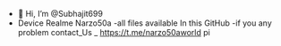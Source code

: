 - 👋 Hi, I’m @Subhajit699
- Device Realme Narzo50a
-all files available In this GitHub
-if you any problem contact_Us _ https://t.me/narzo50aworld
pi
